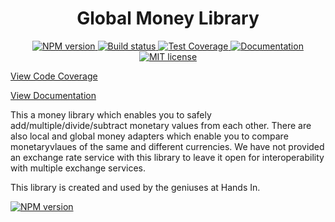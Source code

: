 
<h1 align="center">Global Money Library</h1>
<p align="center">
  <a href="https://www.npmjs.com/package/@handsin/money">
    <img src="https://img.shields.io/npm/v/@handsin/money.svg" alt="NPM version">
  </a>
  <a href="https://github.com/hands-in/money-node/actions/workflows/build.yml">
    <img src="https://github.com/hands-in/money-node/actions/workflows/build.yml/badge.svg" alt="Build status">
  </a>
  <a href="https://hands-in.github.io/money-node/coverage">
    <img src="https://hands-in.github.io/money-node/coverage/badges.svg"  alt="Test Coverage">
  </a>
   <a href="https://hands-in.github.io/money-node/docs">
     <img src="https://img.shields.io/badge/-Documentation-green" alt="Documentation">
   </a>
   <a href="https://opensource.org/licenses/MIT">
    <img src="https://img.shields.io/:license-mit-blue.svg" alt="MIT license">
  </a>
</p>

[View Code Coverage](https://hands-in.github.io/money-node/coverage)

[View Documentation](https://hands-in.github.io/money-node/docs)

This a money library which enables you to safely add/multiple/divide/subtract monetary values from each other. There are also local and global money adapters which enable you to compare monetaryvlaues of the same and different currencies. We have not provided an exchange rate service with this library to leave it open for interoperability with multiple exchange services.

This library is created and used by the geniuses at Hands In.

<a href="https://www.npmjs.com/package/@handsin/money">
  <img src="https://nodei.co/npm/@handsin/money.png?compact=true" alt="NPM version">
</a>

